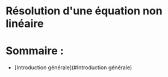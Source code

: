 # Résolution d'une équation non linéaire
# Sommaire :
 - [Introduction générale](#Introduction générale)

